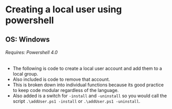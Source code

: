 # Creating a local user using powershell

## OS: Windows

###### Requires: Powershell 4.0

-	The following is code to create a local user account and add them to a local group.
-	Also included is code to remove that account.
-	This is broken down into individual functions because its good practice to keep code modular regardless of the language.
-	Also added is a switch for `-install` and `-uninstall` so you would call the script `.\addUser.ps1 -install` or `.\addUser.ps1 -uninstall`.